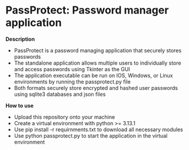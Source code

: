 # PassProtect: Password manager application

**Description**
- PassProtect is a password managing application that securely stores passwords
- The standalone application allows multiple users to individually store and access passwords using Tkinter as the GUI 
- The application executable can be run on IOS, Windows, or Linux environments by running the passprotect.py file
- Both formats securely store encrypted and hashed user passwords using sqlite3 databases and json files

**How to use**
- Upload this repository onto your machine
- Create a virtual environment with python >= 3.13.1
- Use pip install -r requirnments.txt to download all necessary modules
- Use python passprotect.py to start the application in the virtual environment
